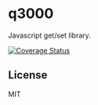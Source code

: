 # q3000
Javascript get/set library.

[![Coverage Status](https://coveralls.io/repos/github/komlev/q3000/badge.svg?branch=master)](https://coveralls.io/github/komlev/q3000?branch=master)

## License
MIT
